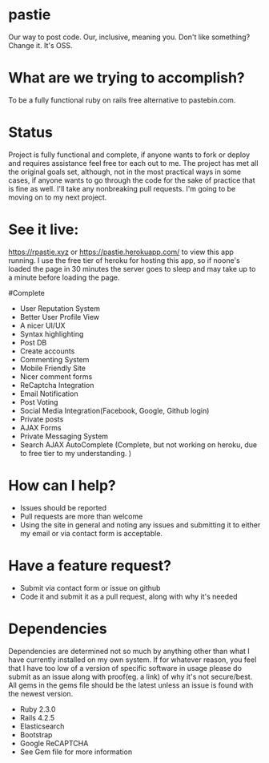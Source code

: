 # pastie
Our way to post code. Our, inclusive, meaning you. Don't like something? Change it. It's OSS.

# What are we trying to accomplish?
To be a fully functional ruby on rails free alternative to pastebin.com.

# Status
Project is fully functional and complete, if anyone wants to fork or deploy and requires assistance feel free tor each out to me. The project has met all the original goals set, although, not in the most practical ways in some cases, if anyone wants to go through the code for the sake of practice that is fine as well. I'll take any nonbreaking pull requests. I'm going to be moving on to my next project.

# See it live:
https://rpastie.xyz or https://pastie.herokuapp.com/ to view this app running. I use the free tier of heroku for hosting this app, so if noone's loaded the page in 30 minutes the server goes to sleep and may take up to a minute before loading the page.

#Complete
* User Reputation System
* Better User Profile View
* A nicer UI/UX
* Syntax highlighting
* Post DB
* Create accounts
* Commenting System
* Mobile Friendly Site
* Nicer comment forms
* ReCaptcha Integration
* Email Notification
* Post Voting
* Social Media Integration(Facebook, Google, Github login)
* Private posts
* AJAX Forms
* Private Messaging System
* Search AJAX AutoComplete (Complete, but not working on heroku, due to free tier to my understanding. )

# How can I help?
* Issues should be reported
* Pull requests are more than welcome
* Using the site in general and noting any issues and submitting it to either my email or via contact form is acceptable.

# Have a feature request?
* Submit via contact form or issue on github
* Code it and submit it as a pull request, along with why it's needed

# Dependencies
Dependencies are determined not so much by anything other than what I have currently installed on my own system.
If for whatever reason, you feel that I have too low of a version of specific software in usage please do submit as an issue along with proof(eg. a link) of why it's not secure/best.
All gems in the gems file should be the latest unless an issue is found with the newest version.
* Ruby 2.3.0
* Rails 4.2.5
* Elasticsearch
* Bootstrap
* Google ReCAPTCHA
* See Gem file for more information
